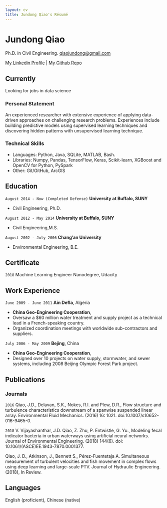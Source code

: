 ```yaml
---
layout: cv
title: Jundong Qiao's Résumé
---
```

# Jundong Qiao
Ph.D. in Civil Engineering. qiaojundong@gmail.com

<div id="webaddress">
<a href="https://www.linkedin.com/in/jundong-qiao/">My Linkedin Profile</a>
| <a href="https://github.com/jundongq">My Github Repo</a>
</div>


## Currently

Looking for jobs in data science

### Personal Statement

An experienced researcher with extensive experience of applying data-driven approaches on challenging research problems. Experiences include building predictive models using supervised learning techniques and discovering hidden patterns with unsupervised learning technique.


### Technical Skills

- Languages: Python, Java, SQLite, MATLAB, Bash.
- Libraries: Numpy, Pandas, TensorFlow, Keras, Scikit-learn, XGBoost and OpenCV for Python, PySpark
- Other:     Git/GitHub, ArcGIS

## Education

`August 2014 - Now (Completed Defense)`
__University at Buffalo, SUNY__

- Civil Engineering, Ph.D.

`August 2012 - May 2014`
__University at Buffalo, SUNY__

- Civil Engineering,M.S.

`August 2002 - July 2006`
__Chang’an University__

- Environmental Engineering, B.E.

## Certificate

`2018`
Machine Learning Engineer Nanodegree, Udacity

## Work Experience

`June 2009 - June 2011`
__Ain Defla__, Algeria
- __China Geo-Engineering Cooperation__, 
- Oversaw a $60 million water treatment and supply project as a technical lead in a French-speaking country.
- Organized coordination meetings with worldwide sub-contractors and suppliers.


`July 2006 - May 2009`
__Bejing__, China

- __China Geo-Engineering Cooperation__, 
- Designed over 10 projects on water supply, stormwater, and sewer systems, including 2008 Beijing Olympic Forest Park project.


## Publications

<!-- A list is also available [online](http://scholar.google.co.uk/citations?user=LTOTl0YAAAAJ) -->

### Journals

`2016`
Qiao, J.D., Delavan, S.K., Nokes, R.I. and Plew, D.R., Flow structure and turbulence characteristics downstream of a spanwise suspended linear array. Environmental Fluid Mechanics. (2016) 16: 1021. doi:10.1007/s10652-016-9465-0.

`2018`
V. Vijayashanthar, J.D. Qiao, Z. Zhu, P. Entwistle, G. Yu., Modeling fecal indicator bacteria in urban waterways using artificial neural networks. Journal of Environmental Engineering. (2018) 144(6). doi: 10.1061/(ASCE)EE.1943-7870.0001377.

Qiao, J. D., Atkinson, J., Bennett S., Pérez-Fuentetaja A. Simultaneous measurement of turbulent velocities and fish movement in complex flows using deep learning and large-scale PTV. Journal of Hydraulic Engineering. (2018), In Review.


## Languages
English (proficient), Chinese (native)




<!-- ### Footer

Last updated: August 2018 -->


